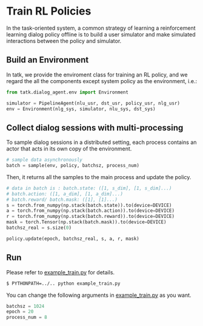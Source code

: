# Train RL Policies

In the task-oriented system, a common strategy of learning a reinforcement learning dialog policy offline is to build a user simulator and make simulated interactions between the policy and simulator.

## Build an Environment

In tatk, we provide the enviroment class for training an RL policy, and we regard the all the components except system policy as the environment, i.e.:

```python
from tatk.dialog_agent.env import Environment

simulator = PipelineAgent(nlu_usr, dst_usr, policy_usr, nlg_usr)
env = Environment(nlg_sys, simulator, nlu_sys, dst_sys)
```

## Collect dialog sessions with multi-processing

To sample dialog sessions in a distributed setting, each process contains an actor that acts in its own copy of the environment.

```python
# sample data asynchronously
batch = sample(env, policy, batchsz, process_num)
```

Then, it returns all the samples to the main process and update the policy.

```python
# data in batch is : batch.state: ([1, s_dim], [1, s_dim]...)
# batch.action: ([1, a_dim], [1, a_dim]...)
# batch.reward/ batch.mask: ([1], [1]...)
s = torch.from_numpy(np.stack(batch.state)).to(device=DEVICE)
a = torch.from_numpy(np.stack(batch.action)).to(device=DEVICE)
r = torch.from_numpy(np.stack(batch.reward)).to(device=DEVICE)
mask = torch.Tensor(np.stack(batch.mask)).to(device=DEVICE)
batchsz_real = s.size(0)

policy.update(epoch, batchsz_real, s, a, r, mask)
```

## Run

Please refer to [example_train.py](https://github.com/truthless11/tatk/blob/master/example_train.py) for details.

```bash
$ PYTHONPATH=../.. python example_train.py
```

You can change the following arguments in [example_train.py](https://github.com/truthless11/tatk/blob/master/example_train.py) as you want.

```python
batchsz = 1024
epoch = 20
process_num = 8
```

